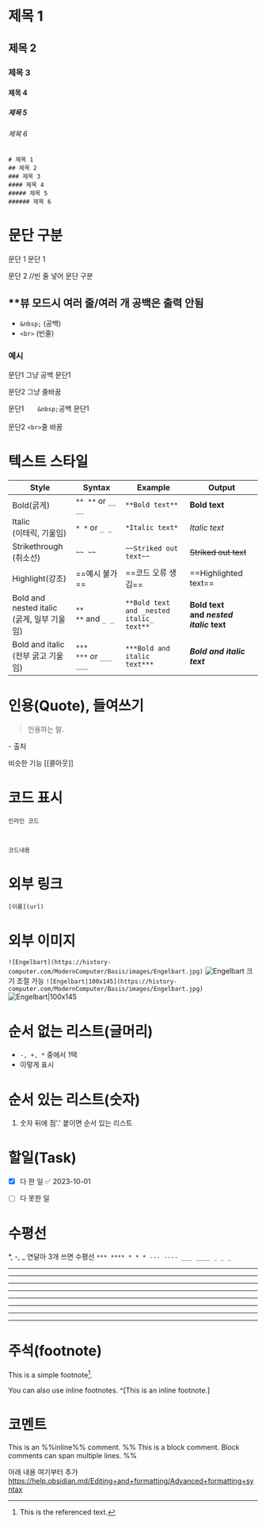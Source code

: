 
# 제목 1
## 제목 2
### 제목 3
#### 제목 4
##### 제목 5
###### 제목 6
```MD
# 제목 1
## 제목 2
### 제목 3
#### 제목 4
##### 제목 5
###### 제목 6
```
# 문단 구분
문단 1
문단 1

문단 2 //빈 줄 넣어 문단 구분

## **뷰 모드시 여러 줄/여러 개 공백은 출력 안됨
- `&nbsp;` (공백)
- `<br>` (빈줄)
### 예시
문단1        그냥 공백
문단1


문단2 그냥 줄바꿈

문단1 &nbsp;&nbsp;&nbsp;&nbsp;&nbsp; `&nbsp;`공백
문단1<br>
<br>
문단2  `<br>`줄 바꿈





# 텍스트 스타일
|Style|Syntax|Example|Output|
|-----|-------|-----|--------|
|Bold(굵게)|`** **` or `__ __`|`**Bold text**`|**Bold text**|
|Italic<br>(이테릭, 기울임)|`* *` or `_ _`|`*Italic text*`|_Italic text_|
|Strikethrough<br>(취소선)|`~~ ~~`|`~~Striked out text~~`|~~Striked out text~~|
|Highlight(강조)|==예시 불가==|==코드 오류 생김== | ==Highlighted text== |
|Bold and nested italic<br>(굵게, 일부 기울임)|`** **` and `_ _`|`**Bold text and _nested italic_ text**`|**Bold text and _nested italic_ text**|
|Bold and italic<br>(전부 굵고 기울임)|`*** ***` or `___ ___`|`***Bold and italic text***`|**_Bold and italic text_**|

# 인용(Quote), 들여쓰기

> 인용하는 말.

\- 출처

비슷한 기능 [[콜아웃]]

# 코드 표시

`인라인 코드`

``` 언어/형식 이름


코드내용
```


# 외부 링크
`[이름](url)`


# 외부 이미지
`![Engelbart](https://history-computer.com/ModernComputer/Basis/images/Engelbart.jpg)`
![Engelbart](https://history-computer.com/ModernComputer/Basis/images/Engelbart.jpg)
크기 조절 가능
`![Engelbart|100x145](https://history-computer.com/ModernComputer/Basis/images/Engelbart.jpg)`
![Engelbart|100x145](https://history-computer.com/ModernComputer/Basis/images/Engelbart.jpg)

# 순서 없는 리스트(글머리)
- `-, +, *` 중에서 1택
- 이렇게 표시


# 순서 있는 리스트(숫자)
1. 숫자 뒤에 점'.' 붙이면 순서 있는 리스트


# 할일(Task)
- [x] 다 한 일 ✅ 2023-10-01
- [ ] 다 못한 일  


# 수평선
*, -, _ 연달아 3개 쓰면  수평선
`*** **** * * * --- ---- ___ ____ _ _ _`
*** 
****
* * *
---
----
___
____
_ _ _

# 주석(footnote)
This is a simple footnote[^1]. 

[^1]:  This is the referenced text.
[^2]:  Add 2 spaces at the start of each new line. This lets you write footnotes that span multiple lines.
[^note]: Named footnotes still appear as numbers, but can make it easier to identify and link references.

You can also use inline footnotes. ^[This is an inline footnote.]


# 코멘트
This is an %%inline%% comment. 
%% 
This is a block comment. 
Block comments can span multiple lines.
%%

아래 내용 여기부터 추가
https://help.obsidian.md/Editing+and+formatting/Advanced+formatting+syntax